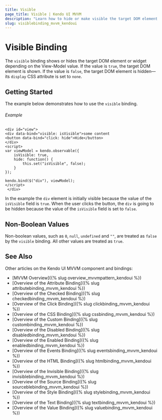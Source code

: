 ```yaml
---
title: Visible
page_title: Visible | Kendo UI MVVM
description: "Learn how to hide or make visible the target DOM element or widget in correspondence with the View-model value by using the visible binding in Kendo UI MVVM."
slug: visiblebinding_mvvm_kendoui
---
```


# Visible Binding

The `visible` binding shows or hides the target DOM element or widget depending on the View-Model value. If the value is `true`, the target DOM element is shown. If the value is `false`, the target DOM element is hidden&mdash;its `display` CSS attribute is set to `none`.

## Getting Started

The example below demonstrates how to use the `visible` binding.

###### Example

    <div id="view">
    <div data-bind="visible: isVisible">some content
    <button data-bind="click: hide">Hide</button>
    </div>
    <script>
    var viewModel = kendo.observable({
        isVisible: true,
        hide: function() {
            this.set("isVisible", false);
        }
    });

    kendo.bind($("div"), viewModel);
    </script>
     </div>

In the example the `div` element is initially visible because the value of the `isVisible` field is `true`. When the user clicks the button, the `div` is going to be hidden because the value of the `isVisible` field is set to `false`.

## Non-Boolean Values

Non-boolean values, such as `0`, `null`, `undefined` and `""`, are treated as `false` by the `visible` binding. All other values are treated as `true`.

## See Also

Other articles on the Kendo UI MVVM component and bindings:

* [MVVM Overview]({% slug overview_mvvmpattern_kendoui %})
* [Overview of the Attribute Binding]({% slug attributebinding_mvvm_kendoui %})
* [Overview of the Checked Binding]({% slug checkedbinding_mvvm_kendoui %})
* [Overview of the Click Binding]({% slug clickbinding_mvvm_kendoui %})
* [Overview of the CSS Binding]({% slug cssbinding_mvvm_kendoui %})
* [Overview of the Custom Binding]({% slug custombinding_mvvm_kendoui %})
* [Overview of the Disabled Binding]({% slug disabledbinding_mvvm_kendoui %})
* [Overview of the Enabled Binding]({% slug enabledbinding_mvvm_kendoui %})
* [Overview of the Events Binding]({% slug eventsbinding_mvvm_kendoui %})
* [Overview of the HTML Binding]({% slug htmlbinding_mvvm_kendoui %})
* [Overview of the Invisible Binding]({% slug invisiblebinding_mvvm_kendoui %})
* [Overview of the Source Binding]({% slug sourceblebinding_mvvm_kendoui %})
* [Overview of the Style Binding]({% slug stylebinding_mvvm_kendoui %})
* [Overview of the Text Binding]({% slug textbinding_mvvm_kendoui %})
* [Overview of the Value Binding]({% slug valuebinding_mvvm_kendoui %})
